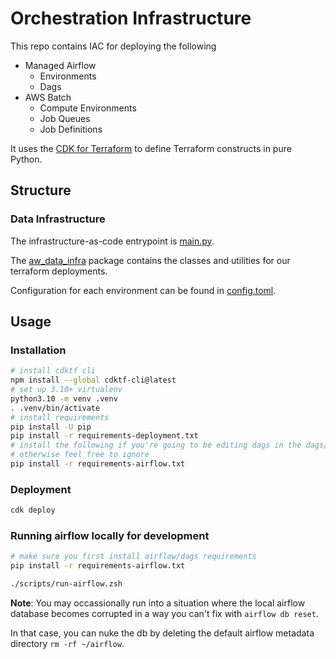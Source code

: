 # Orchestration Infrastructure

This repo contains IAC for deploying the following

* Managed Airflow
  * Environments
  * Dags
* AWS Batch
  * Compute Environments
  * Job Queues
  * Job Definitions

It uses the [CDK for Terraform](https://developer.hashicorp.com/terraform/cdktf) to define Terraform constructs in pure Python.

## Structure

### Data Infrastructure

The infrastructure-as-code entrypoint is [main.py](main.py).

The [aw_data_infra](infra/) package contains the classes and utilities for our terraform deployments.

Configuration for each environment can be found in [config.toml](config.toml).

## Usage

### Installation

```bash
# install cdktf cli
npm install --global cdktf-cli@latest
# set up 3.10+ virtualenv
python3.10 -m venv .venv
. .venv/bin/activate
# install requirements
pip install -U pip
pip install -r requirements-deployment.txt
# install the following if you're going to be editing dags in the dags/ directory
# otherwise feel free to ignore
pip install -r requirements-airflow.txt
```

### Deployment

```bash
cdk deploy
```

### Running airflow locally for development

```bash
# make sure you first install airflow/dags requirements
pip install -r requirements-airflow.txt

./scripts/run-airflow.zsh
```

**Note**:
You may occassionally run into a situation where the local airflow database becomes corrupted
in a way you can't fix with `airflow db reset`.

In that case, you can nuke the db by deleting the default airflow metadata directory `rm -rf ~/airflow`.
